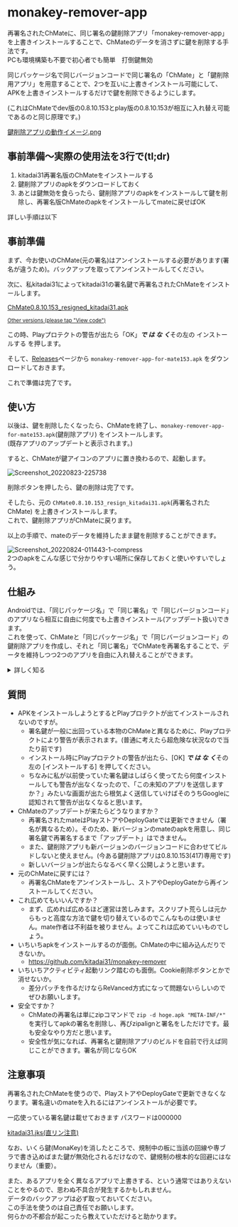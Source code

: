 # monakey-remover-app
再署名されたChMateに、同じ署名の鍵削除アプリ「monakey-remover-app」を上書きインストールすることで、ChMateのデータを消さずに鍵を削除する手法です。  
PCも環境構築も不要で初心者でも簡単　打倒鍵無効

同じパッケージ名で同じバージョンコードで同じ署名の「ChMate」と「鍵削除用アプリ」を用意することで、2つを互いに上書きインストール可能にして、APKを上書きインストールするだけで鍵を削除できるようにします。

(これはChMateでdev版の0.8.10.153とplay版の0.8.10.153が相互に入れ替え可能であるのと同じ原理です。)

[鍵削除アプリの動作イメージ.png](https://user-images.githubusercontent.com/90122968/183068963-abf71e3c-4b16-43e6-b9f4-616e92564b03.png)

## 事前準備～実際の使用法を3行で(tl;dr)
1. kitadai31再署名版のChMateをインストールする
2. 鍵削除アプリのapkをダウンロードしておく
3. あとは鍵無効を食らったら、鍵削除アプリのapkをインストールして鍵を削除し、再署名版ChMateのapkをインストールしてmateに戻せばOK

詳しい手順は以下

## 事前準備
まず、今お使いのChMate(元の署名)はアンインストールする必要があります(署名が違うため)。バックアップを取ってアンインストールしてください。

次に、私kitadai31によってkitadai31の署名鍵で再署名されたChMateをインストールします。

[ChMate0.8.10.153_resigned_kitadai31.apk](https://raw.githubusercontent.com/kitadai31/kitadai31/main/ChMate0.8.10.153_resigned_kitadai31.apk)

<sub>[Other versions (please tap "View code")](https://github.com/kitadai31/kitadai31)<sub>

この時、Playプロテクトの警告が出たら「OK」***で は な く***その左の インストールする を押します。

そして、[Releases](https://github.com/kitadai31/monakey-remover-app/releases)ページから `monakey-remover-app-for-mate153.apk` をダウンロードしておきます。

これで準備は完了です。

## 使い方
以後は、鍵を削除したくなったら、ChMateを終了し、`monakey-remover-app-for-mate153.apk`(鍵削除アプリ) をインストールします。  
(既存アプリのアップデートと表示されます。)

すると、ChMateが鍵アイコンのアプリに置き換わるので、起動します。

![Screenshot_20220823-225738](https://user-images.githubusercontent.com/90122968/186178402-2f774f67-2931-46d8-8c9c-4034e895cb4f.png)

削除ボタンを押したら、鍵の削除は完了です。

そしたら、元の `ChMate0.8.10.153_resign_kitadai31.apk`(再署名されたChMate) を上書きインストールします。  
これで、鍵削除アプリがChMateに戻ります。

以上の手順で、mateのデータを維持したまま鍵を削除することができます。

![Screenshot_20220824-011443-1-compress](https://user-images.githubusercontent.com/90122968/186214335-5ec6543a-5f34-4cdb-9e71-1d4cefdb4469.png)  
2つのapkをこんな感じで分かりやすい場所に保存しておくと使いやすいでしょう。

## 仕組み
Androidでは、「同じパッケージ名」で「同じ署名」で「同じバージョンコード」のアプリなら相互に自由に何度でも上書きインストール(アップデート扱い)できます。  
これを使って、ChMateと「同じパッケージ名」で「同じバージョンコード」の鍵削除アプリを作成し、それと「同じ署名」でChMateを再署名することで、データを維持しつつ2つのアプリを自由に入れ替えることができます。

<details>
<summary>詳しく知る</summary>

まず、Androidアプリには、「パッケージ名」「バージョンコード」「署名」という仕組みが存在します。
  
「パッケージ名」は、アプリごとに一意につけられた名前です。  
例えば、ChMateのパッケージ名は `jp.co.airfront.android.a2chMate` です。  
パッケージ名が同じアプリはすなわち同じアプリです。

「バージョンコード」は、アプリの絶対的なバーションを表す数字です。  
例えば、ChMate 0.8.10.153のバージョンコードは 417 です。

今インストールされてるAPKよりもバージョンが高いAPKをインストールすると、アプリを上書きでアップデートできます。  
今インストールされてるAPKよりもバージョンが低いAPKは、ダウングレードになってしまうため上書きインストールできません。  
また、今インストールされてるAPKとバージョンコードが「同じ」APKは、お互いに何度でも自由に上書きインストールできます。  
ChMateでDev版とPlay版のバージョンが同じだと、Dev版を使っているのにも関わらずいつの間にかPlayストアで更新されてPlay版に変わってしまうのはこれが原因だったりします。  
これを利用しています。

「署名」はアプリの作成者を証明するものです。  
一つのアプリは通常ずっと同じ署名鍵で署名し続けます。  
同じパッケージ名のアプリであっても、署名が異なると別アプリ扱いになり、上書きアップデートはできません。  
(これによって、悪意のある人物が別の署名鍵で署名した偽物のアプリを作成して配布し上書きアップデートさせることなどを防いでいます。Playストアの安全にも関わっています。)  
逆に言うと、同じ署名鍵で署名しているなら、自分が勝手に再署名したアプリでも上書きアップデートすることができます。  
これも利用しています。

これらを組み合わせると、kitadai31が再署名したバーション417のChMate (パッケージ名: jp.co.airfront.android.a2chMate) に、kitadai31が署名したバーション417の鍵削除アプリ (パッケージ名: jp.co.airfront.android.a2chMate) をお互いに上書きインストールできます。
</details>

## 質問
- APKをインストールしようとするとPlayプロテクトが出てインストールされないのですが。
  - 署名鍵が一般に出回っている本物のChMateと異なるために、Playプロテクトにより警告が表示されます。(普通に考えたら超危険な状況なので当たり前です)
  - インストール時にPlayプロテクトの警告が出たら、\[OK\] ***で は な く***その左の \[インストールする\] を押してください。
  - ちなみに私が以前使っていた署名鍵はしばらく使ってたら何度インストールしても警告が出なくなったので、「この未知のアプリを送信しますか？」みたいな画面が出たら根気よく送信していけばそのうちGoogleに認知されて警告が出なくなると思います。
- ChMateのアップデートが来たらどうなりますか？
  - 再署名されたmateはPlayストアやDeployGateでは更新できません（署名が異なるため）。そのため、新バージョンのmateのapkを用意し、同じ署名鍵で再署名するまで「アップデート」はできません。
  - また、鍵削除アプリも新バージョンのバージョンコードに合わせてビルドしないと使えません。(今ある鍵削除アプリは0.8.10.153(417)専用です)
  - 新しいバージョンが出たらなるべく早く公開しようと思います。
- 元のChMateに戻すには？
  - 再署名ChMateをアンインストールし、ストアやDeployGateから再インストールしてください。
- これ広めてもいいんですか？
  - まず、広めれば広めるほど運営は苦しみます。スクリプト荒らしは元からもっと高度な方法で鍵を切り替えているのでこんなものは使いません。mate作者は不利益を被りません。よってこれは広めていいものでしょう。
- いちいちapkをインストールするのが面倒。ChMateの中に組み込んだりできないか。
  - https://github.com/kitadai31/monakey-remover
- いちいちアクティビティ起動リンク踏むのも面倒。Cookie削除ボタンとかで消せないか。
  - 差分パッチを作るだけならReVanced方式になって問題ないらしいのでぜひお願いします。
- 安全ですか？
  - ChMateの再署名は単にzipコマンドで `zip -d hoge.apk "META-INF/*"` を実行してapkの署名を削除し、再びzipalignと署名をしただけです。最も安全なやり方だと思います。
  - 安全性が気になれば、再署名と鍵削除アプリのビルドを自前で行えば同じことができます。署名が同じならOK

## 注意事項
再署名されたChMateを使うので、PlayストアやDeployGateで更新できなくなります。署名違いのmateを入れるにはアンインストールが必要です。

一応使っている署名鍵は載せておきます パスワードは000000

[kitadai31.jks(直リン注意)](https://github.com/kitadai31/monakey-remover-app/raw/master/kitadai31.jks)

なお、いくら鍵(MonaKey)を消したところで、規制中の板に当該の回線や専ブラで書き込めばまた鍵が無効化されるだけなので、鍵規制の根本的な回避にはなりません（重要）。

また、あるアプリを全く異なるアプリで上書きする、という通常ではありえないことをやるので、思わぬ不具合が発生するかもしれません。  
データのバックアップは必ず取っておいてください。  
この手法を使うのは自己責任でお願いします。  
何らかの不都合が起こったら教えていただけると助かります。
